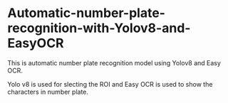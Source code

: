 # Automatic-number-plate-recognition-with-Yolov8-and-EasyOCR

This is automatic number plate recognition model using Yolov8 and Easy OCR.

Yolo v8 is used for slecting the ROI and Easy OCR is used to show the characters in number plate.

